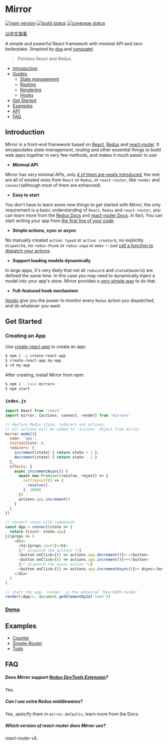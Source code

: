 # Mirror

[![npm version](https://img.shields.io/npm/v/mirrorx.svg?style=flat-square)](https://www.npmjs.com/package/mirrorx) [![build status](https://img.shields.io/travis/mirrorjs/mirror.svg?style=flat-square)](https://travis-ci.org/mirrorjs/mirror) [![coverage status](https://img.shields.io/coveralls/mirrorjs/mirror.svg?style=flat-square)](https://coveralls.io/github/mirrorjs/mirror?branch=master)

[以中文查看](https://github.com/mirrorjs/mirror/blob/master/README_zh.md)

A simple and powerful React framework with minimal API and zero boilerplate. (Inspired by [dva](https://github.com/dvajs/dva) and [jumpsate](https://github.com/jumpsuit/jumpstate))

> Painless React and Redux.

* [Introduction](#introduction)
* [Guides](https://github.com/mirrorjs/mirror/blob/master/docs/guides.md)
  * [State management](https://github.com/mirrorjs/mirror/blob/master/docs/guides.md#state-management)
  * [Routing](https://github.com/mirrorjs/mirror/blob/master/docs/guides.md#routing)
  * [Rendering](https://github.com/mirrorjs/mirror/blob/master/docs/guides.md#rendering)
  * [Hooks](https://github.com/mirrorjs/mirror/blob/master/docs/guides.md#hooks)
* [Get Started](#get-started)
* [Examples](#examples)
* [API](https://github.com/mirrorjs/mirror/blob/master/docs/api.md)
* [FAQ](#faq)

## Introduction

Mirror is a front-end framework based on [React](https://facebook.github.io/react), [Redux](http://redux.js.org/docs/introduction/) and [react-router](https://github.com/ReactTraining/react-router). It encapsulates *state management*, *routing* and other essential things to build web apps together in very few methods, and makes it much easier to use:

* **Minimal API**

Mirror has very minimal APIs, only [4 of them are newly introduced](https://github.com/mirrorjs/mirror/blob/master/docs/api.md), the rest are all of existed ones from `React` or `Redux`, or `react-router`, like `render` and `connect`(although most of them are enhanced).

* **Easy to start**

You don't have to learn some new things to get started with Mirror, the only requirement is a basic understanding of `React`, `Redux` and `react-router`, you can learn more from the [Redux Docs](http://redux.js.org/docs/introduction/) and [react-router Docs](https://github.com/ReactTraining/react-router). In fact, You can start writing your app from [the first line of your code](#get-started).

* **Simple actions, sync or async**

No manually created `action type`s or `action creator`s, no explicitly `dispatch`s, no `redux-thunk` or `redux-saga` or `mobx` -- just [call a function to dispatch your actions](https://github.com/mirrorjs/mirror/blob/master/docs/api.md#actions).

* **Support loading models dynamically**

In large apps, it's very likely that not all `reducer`s and `state`s(`model`s) are defined the same time. In this case you may need to dynamically inject a model into your app's store. Mirror provides a [very simple way](https://github.com/mirrorjs/mirror/blob/master/docs/api.md#rendercomponent-container-callback) to do that.

* **Full-featured hook mechanism**

[Hooks](https://github.com/mirrorjs/mirror/blob/master/docs/api.md#mirrorhookaction-getstate-) give you the power to monitor every `Redux` action you dispatched, and do whatever you want.


## Get Started

### Creating an App

Use [create-react-app](https://github.com/facebookincubator/create-react-app) to create an app:

```sh
$ npm i -g create-react-app
$ create-react-app my-app
$ cd my-app
```

After creating, install Mirror from npm:

```sh
$ npm i --save mirrorx
$ npm start
```

### `index.js`

```js
import React from 'react'
import mirror, {actions, connect, render} from 'mirrorx'

// declare Redux state, reducers and actions,
// all actions will be added to `actions` object from mirror
mirror.model({
  name: 'app',
  initialState: 0,
  reducers: {
    increment(state) { return state + 1 },
    decrement(state) { return state - 1 }
  },
  effects: {
    async incrementAsync() {
      await new Promise((resolve, reject) => {
        setTimeout(() => {
          resolve()
        }, 1000)
      })
      actions.app.increment()
    }
  }
})

// connect state with component
const App = connect(state => {
  return {count: state.app}
})(props => (
    <div>
      <h1>{props.count}</h1>
      {/* dispatch the actions */}
      <button onClick={() => actions.app.decrement()}>-</button>
      <button onClick={() => actions.app.increment()}>+</button>
      {/* dispatch the async action */}
      <button onClick={() => actions.app.incrementAsync()}>+ Async</button>
    </div>
  )
)

// start the app，`render` is the enhanced `ReactDOM.render`
render(<App/>, document.getElementById('root'))
```

### [Demo](https://www.webpackbin.com/bins/-Kmdm2zpS4JBvzbKBbIc)

## Examples

* [Counter](https://github.com/mirrorjs/mirror/blob/master/examples/counter)
* [Simple-Router](https://github.com/mirrorjs/mirror/blob/master/examples/simple-router)
* [Todo](https://github.com/mirrorjs/mirror/blob/master/examples/todo)


## FAQ

##### Does Mirror support [Redux DevTools Extension](https://github.com/zalmoxisus/redux-devtools-extension)?

Yes.

##### Can I use extra Redux middlewares?

Yes, speicify them in `mirror.defaults`, learn more from the Docs.

##### Which version of react-router does Mirror use?

react-router v4.

